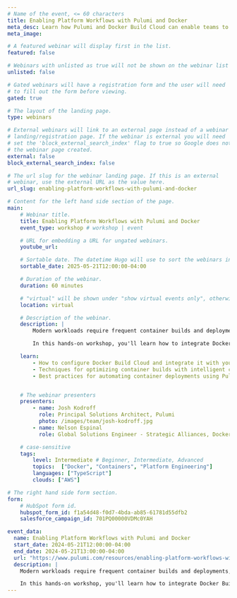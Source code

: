 ```yaml
---
# Name of the event, <= 60 characters
title: Enabling Platform Workflows with Pulumi and Docker
meta_desc: Learn how Pulumi and Docker Build Cloud can enable teams to deliver containerized workloads faster than ever.
meta_image:

# A featured webinar will display first in the list.
featured: false

# Webinars with unlisted as true will not be shown on the webinar list
unlisted: false

# Gated webinars will have a registration form and the user will need
# to fill out the form before viewing.
gated: true

# The layout of the landing page.
type: webinars

# External webinars will link to an external page instead of a webinar
# landing/registration page. If the webinar is external you will need
# set the 'block_external_search_index' flag to true so Google does not index
# the webinar page created.
external: false
block_external_search_index: false

# The url slug for the webinar landing page. If this is an external
# webinar, use the external URL as the value here.
url_slug: enabling-platform-workflows-with-pulumi-and-docker

# Content for the left hand side section of the page.
main:
    # Webinar title.
    title: Enabling Platform Workflows with Pulumi and Docker
    event_type: workshop # workshop | event

    # URL for embedding a URL for ungated webinars.
    youtube_url: 

    # Sortable date. The datetime Hugo will use to sort the webinars in date order.
    sortable_date: 2025-05-21T12:00:00-04:00

    # Duration of the webinar.
    duration: 60 minutes

    # "virtual" will be shown under "show virtual events only", otherwise shown as City, State (seattle, wa)
    location: virtual

    # Description of the webinar.
    description: |
        Modern workloads require frequent container builds and deployments, but traditional build processes can be slow and resource-intensive, creating bottlenecks in your delivery pipeline. Docker Build Cloud offers distributed, cached builds that can dramatically reduce build times, while Pulumi provides the orchestration layer to automate your entire deployment workflow using familiar programming languages.

        In this hands-on workshop, you'll learn how to integrate Docker Build Cloud with Pulumi to create a streamlined container build and deployment pipeline. We'll demonstrate how to leverage Docker Build Cloud's distributed architecture and layer caching to accelerate builds, while using Pulumi to automate the end-to-end process from foundational infrastructure to container build to production deployment.

    learn:
        - How to configure Docker Build Cloud and integrate it with your existing container build pipeline.
        - Techniques for optimizing container builds with intelligent caching and distributed processing.
        - Best practices for automating container deployments using Pulumi's infrastructure as code.


    # The webinar presenters
    presenters:
        - name: Josh Kodroff
          role: Principal Solutions Architect, Pulumi
          photo: /images/team/josh-kodroff.jpg
        - name: Nelson Espinal
          role: Global Solutions Engineer - Strategic Alliances, Docker

    # case-sensitive
    tags:
        level: Intermediate # Beginner, Intermediate, Advanced
        topics:  ["Docker", "Containers", "Platform Engineering"]
        languages: ["TypeScript"]
        clouds: ["AWS"]

# The right hand side form section.
form:
    # HubSpot form id.
    hubspot_form_id: f1a54d48-f0d7-4bda-ab85-61781d55dfb2
    salesforce_campaign_id: 701PQ00000VDMc0YAH

event_data:
  name: Enabling Platform Workflows with Pulumi and Docker
  start_date: 2024-05-21T12:00:00-04:00
  end_date: 2024-05-21T13:00:00-04:00
  url: "https://www.pulumi.com/resources/enabling-platform-workflows-with-pulumi-and-docker/"
  description: |
    Modern workloads require frequent container builds and deployments, but traditional build processes can be slow and resource-intensive, creating bottlenecks in your delivery pipeline. Docker Build Cloud offers distributed, cached builds that can dramatically reduce build times, while Pulumi provides the orchestration layer to automate your entire deployment workflow using familiar programming languages.

    In this hands-on workshop, you'll learn how to integrate Docker Build Cloud with Pulumi to create a streamlined container build and deployment pipeline. We'll demonstrate how to leverage Docker Build Cloud's distributed architecture and layer caching to accelerate builds, while using Pulumi to automate the end-to-end process from foundational infrastructure to container build to production deployment.
---
```


